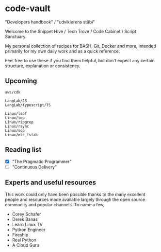# code-vault
"Developers handbook" / "udviklerens ståbi"

Welcome to the Snippet Hive / Tech Trove / Code Cabinet / Script Sanctuary.

My personal collection of recipes for BASH, Git, Docker and more,
intended primarily for my own daily work and as a quick reference.

Feel free to use these if you find them helpful,
but don't expect any certain structure, explanation or consistency.

## Upcoming

`aws/cdk`<br>

`LangLab/JS`<br>
`LangLab/typescript/TS`<br>

`Linux/lsof`<br>
`Linux/top`<br>
`Linux/ripgrep`<br>
`Linux/rsync`<br>
`Linux/scp`<br>
`Linux/etc_fstab`<br>

## Reading list
- [x] "The Pragmatic Programmer"
- [ ] "Continuous Delivery"

## Experts and useful resources
This work could only have been possible thanks to the many excellent people and resources made available
largely through the open source community and popular channels. To name a few,

* Corey Schafer
* Derek Banas
* Learn Linux TV
* Python Engineer
* Fireship
* Real Python
* A Cloud Guru
